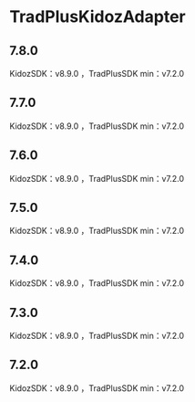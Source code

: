 # TradPlusKidozAdapter

## 7.8.0

KidozSDK：v8.9.0 ，TradPlusSDK min：v7.2.0

## 7.7.0

KidozSDK：v8.9.0 ，TradPlusSDK min：v7.2.0

## 7.6.0

KidozSDK：v8.9.0 ，TradPlusSDK min：v7.2.0

## 7.5.0

KidozSDK：v8.9.0 ，TradPlusSDK min：v7.2.0

## 7.4.0

KidozSDK：v8.9.0 ，TradPlusSDK min：v7.2.0

## 7.3.0

KidozSDK：v8.9.0 ，TradPlusSDK min：v7.2.0

## 7.2.0

KidozSDK：v8.9.0 ，TradPlusSDK min：v7.2.0